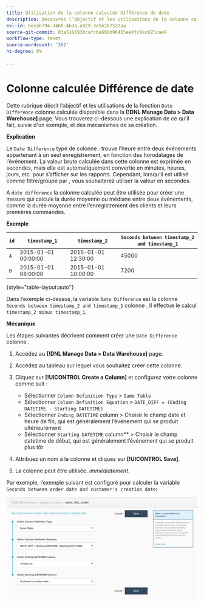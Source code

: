 ```yaml
---
title: Utilisation de la colonne calculée Différence de date
description: Découvrez l’objectif et les utilisations de la colonne calculée Différence par date .
exl-id: 6ecab794-3466-4b3a-a929-3e56287522aa
source-git-commit: 03a5161930cafcbe600b96465ee0fc0ecb25cae8
workflow-type: tm+mt
source-wordcount: '262'
ht-degree: 0%

---
```


# Colonne calculée Différence de date

Cette rubrique décrit l’objectif et les utilisations de la fonction `Date Difference` colonne calculée disponible dans la **[!DNL Manage Data > Data Warehouse]** page. Vous trouverez ci-dessous une explication de ce qu&#39;il fait, suivie d&#39;un exemple, et des mécanismes de sa création.

**Explication**

Le `Date Difference` type de colonne : trouve l’heure entre deux événements appartenant à un seul enregistrement, en fonction des horodatages de l’événement. La valeur brute calculée dans cette colonne est exprimée en secondes, mais elle est automatiquement convertie en minutes, heures, jours, etc. pour s’afficher sur les rapports. Cependant, lorsqu’il est utilisé comme filtre/groupe par , vous souhaiterez utiliser la valeur en secondes.

A `date difference` la colonne calculée peut être utilisée pour créer une mesure qui calcule la durée moyenne ou médiane entre deux événements, comme la durée moyenne entre l’enregistrement des clients et leurs premières commandes.

**Exemple**

| **`id`** | **`timestamp_1`** | **`timestamp_2`** | **`Seconds between timestamp_2 and timestamp_1`** |
|--- |--- |--- |--- |
| `A` | 2015-01-01 00:00:00 | 2015-01-01 12:30:00 | 45000 |
| `B` | 2015-01-01 08:00:00 | 2015-01-01 10:00:00 | 7200 |

{style=&quot;table-layout:auto&quot;}


Dans l’exemple ci-dessus, la variable `Date Difference` est la colonne `Seconds between timestamp_2 and timestamp_1` colonne . Il effectue le calcul `timestamp_2 minus timestamp_1`.

**Mécanique**

Les étapes suivantes décrivent comment créer une `Date Difference` colonne .

1. Accédez au **[!DNL Manage Data > Data Warehouse]** page.
1. Accédez au tableau sur lequel vous souhaitez créer cette colonne.
1. Cliquez sur **[!UICONTROL Create a Column]** et configurez votre colonne comme suit :
   * Sélectionner `Column Definition Type` > `Same Table`
   * Sélectionner `Column Definition Equation` > `DATE_DIFF = (Ending DATETIME - Starting DATETIME)`
   * Sélectionner `Ending DATETIME` column > Choisir le champ date et heure de fin, qui est généralement l’événement qui se produit ultérieurement
   * Sélectionner `Starting DATETIME` column** > Choisir le champ datetime de début, qui est généralement l’événement qui se produit plus tôt

1. Attribuez un nom à la colonne et cliquez sur **[!UICONTROL Save]**.
1. La colonne peut être utilisée. *immédiatement*.

Par exemple, l’exemple suivant est configuré pour calculer la variable `Seconds between order date and customer's creation date`:

![](../../assets/date_diff.png)
